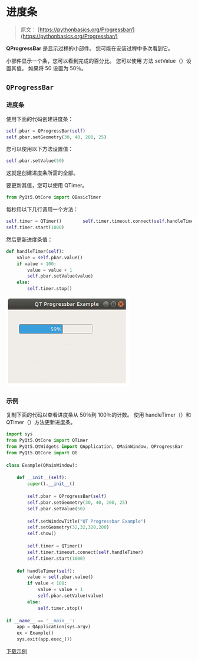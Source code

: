 # 进度条

> 原文： [https://pythonbasics.org/Progressbar/](https://pythonbasics.org/Progressbar/)

**QProgressBar** 是显示过程的小部件。 您可能在安装过​​程中多次看到它。

小部件显示一个条，您可以看到完成的百分比。 您可以使用
方法 setValue（）设置其值。 如果将 50 设置为 50％。




## `QProgressBar`

### 进度条

使用下面的代码创建进度条：

```py
self.pbar = QProgressBar(self)
self.pbar.setGeometry(30, 40, 200, 25)

```

您可以使用以下方法设置值：

```py
self.pbar.setValue(50)

```

这就是创建进度条所需的全部。

要更新其值，您可以使用 QTimer。

```py
from PyQt5.QtCore import QBasicTimer

```

每秒用以下几行调用一个方法：

```py
self.timer = QTimer()        self.timer.timeout.connect(self.handleTimer)
self.timer.start(1000)

```

然后更新进度条值：

```py
def handleTimer(self):
    value = self.pbar.value()
    if value < 100:
        value = value + 1
        self.pbar.setValue(value)
    else:
        self.timer.stop()

```

![progressbar pyqt](img/7d8c03d7c6fb8725971fb0949d46c5e9.jpg)

### 示例

复制下面的代码以查看进度条从 50％到 100％的计数。
使用 handleTimer（）和 QTimer（）方法更新进度条。

```py
import sys
from PyQt5.QtCore import QTimer
from PyQt5.QtWidgets import QApplication, QMainWindow, QProgressBar
from PyQt5.QtCore import Qt

class Example(QMainWindow):

    def __init__(self):
        super().__init__()

        self.pbar = QProgressBar(self)
        self.pbar.setGeometry(30, 40, 200, 25)
        self.pbar.setValue(50)

        self.setWindowTitle("QT Progressbar Example")
        self.setGeometry(32,32,320,200)
        self.show()

        self.timer = QTimer()
        self.timer.timeout.connect(self.handleTimer)
        self.timer.start(1000)

    def handleTimer(self):
        value = self.pbar.value()
        if value < 100:
            value = value + 1
            self.pbar.setValue(value)
        else:
            self.timer.stop()

if __name__ == '__main__':
    app = QApplication(sys.argv)
    ex = Example()
    sys.exit(app.exec_())

```

[下载示例](https://gum.co/pysqtsamples)